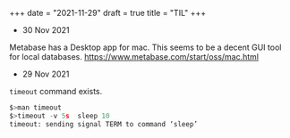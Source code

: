 +++
date = "2021-11-29"
draft = true
title = "TIL"
+++


* 30 Nov 2021

Metabase has a Desktop app for mac. This seems to be a decent GUI tool for local
databases.
https://www.metabase.com/start/oss/mac.html

* 29 Nov 2021

`timeout` command exists.

```python
$>man timeout
$>timeout -v 5s  sleep 10
timeout: sending signal TERM to command ‘sleep’
```
